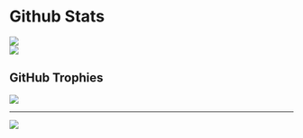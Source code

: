 # Github Stats
![](https://github-readme-stats.vercel.app/api?username=StephenIsTaken&theme=radical&hide_border=true&include_all_commits=false&count_private=true)<br/>
![](https://github-readme-stats.vercel.app/api/top-langs/?username=StephenIsTaken&theme=radical&hide_border=true&include_all_commits=true&count_private=true&layout=donut)
## GitHub Trophies
![](https://github-profile-trophy.vercel.app/?username=StephenIsTaken&theme=juicyfresh&no-frame=true&no-bg=false&margin-w=4)

---
![](https://komarev.com/ghpvc/?username=StephenIsTaken&style=flat-square&color=grey)

